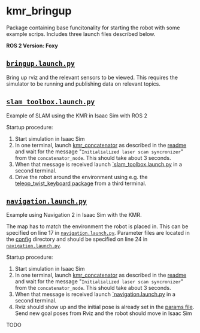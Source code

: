 # kmr_bringup

Package containing base funcitonality for starting the robot with some example scrips. Includes three launch files described below.

**ROS 2 Version: Foxy**

## [`bringup.launch.py`](./launch/bringup.launch.py)
Bring up rviz and the relevant sensors to be viewed. This requires the simulator to be running and publishing data on relevant topics.

## [`slam_toolbox.launch.py`](./launch/slam_toolbox.launch.py)
Example of SLAM using the KMR in Isaac Sim with ROS 2

Startup procedure:
1. Start simulation in Isaac Sim
2. In one terminal, launch [kmr_concatenator](../kmr_concatenator/launch/concatenator.launch.py) as described in the [readme](../kmr_concatenator/README.md) and wait for the message "`Initialialized laser scan syncronizer`" from the `concatenator_node`. This should take about 3 seconds.
3. When that message is received launch [`slam_toolbox.launch.py](./launch/slam_toolbox.launch.py) in a second terminal.
4. Drive the robot around the environment using e.g. the [teleop_twist_keyboard package](https://index.ros.org/r/teleop_twist_keyboard/) from a third terminal.


## [`navigation.launch.py`](./launch/navigation.launch.py)
Example using Navigation 2 in Isaac Sim with the KMR.

The map has to match the environment the robot is placed in. This can be specified on line 17 in [`navigation.launch.py`](./launch/navigation.launch.py). Parameter files are located in the [config](./config) directory and should be specified on line 24 in [`navigation.launch.py`](./launch/navigation.launch.py).

Startup procedure:
1. Start simulation in Isaac Sim
2. In one terminal, launch [kmr_concatenator](../kmr_concatenator/launch/concatenator.launch.py) as described in the [readme](../kmr_concatenator/README.md) and wait for the message "`Initialialized laser scan syncronizer`" from the `concatenator_node`. This should take about 3 seconds.
3. When that message is received launch [`navigation.launch.py](./launch/navigation.launch.py) in a second terminal.
4. Rviz should show up and the initial pose is already set in the [params file](./config/navigation_params.yaml). Send new goal poses from Rviz and the robot should move in Isaac Sim

TODO